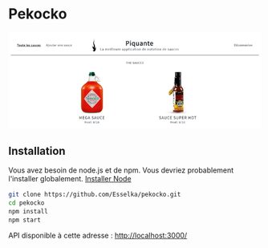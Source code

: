 # Pekocko

![image du projet](https://github.com/Esselka/OC/blob/master/divers/pekocko.png)

## Installation

Vous avez besoin de node.js et de npm. Vous devriez probablement l'installer globalement. [Installer Node](https://nodejs.org/)

```sh
git clone https://github.com/Esselka/pekocko.git
cd pekocko
npm install
npm start
```
API disponible à cette adresse : [http://localhost:3000/](http://localhost:3000/)

